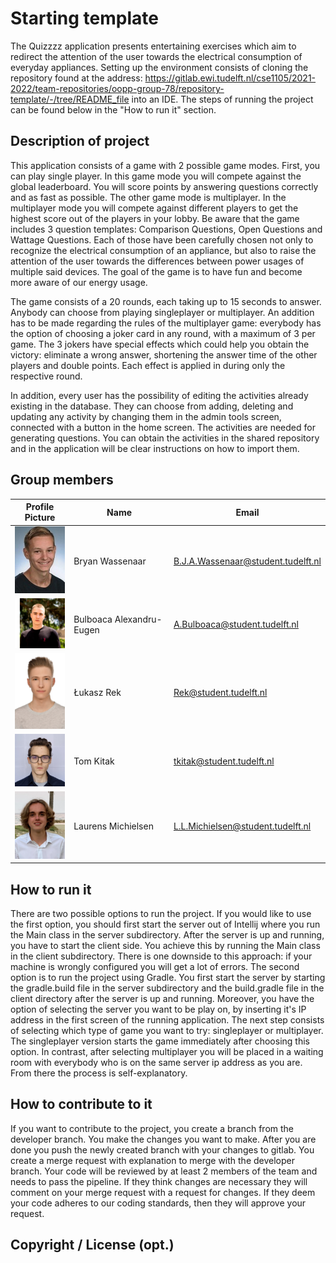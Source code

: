 # Starting template

The Quizzzz application presents entertaining exercises which aim to redirect the attention of the user towards the electrical consumption of everyday appliances. Setting up the environment consists of cloning the repository found at the address: https://gitlab.ewi.tudelft.nl/cse1105/2021-2022/team-repositories/oopp-group-78/repository-template/-/tree/README_file into an IDE. The steps of running the project can be found below in the "How to run it" section.

## Description of project
This application consists of a game with 2 possible game modes. First, you can play single player. In this game mode you will compete against the global leaderboard. You will score points by answering questions correctly and as fast as possible. The other game mode is multiplayer. In the multiplayer mode you will compete against different players to get the highest score out of the players in your lobby. Be aware that the game includes 3 question templates: Comparison Questions, Open Questions and Wattage Questions. Each of those have been carefully chosen not only to recognize the electrical consumption of an appliance, but also to raise the attention of the user towards the differences between power usages of multiple said devices. The goal of the game is to have fun and become more aware of our energy usage.

The game consists of a 20 rounds, each taking up to 15 seconds to answer. Anybody can choose from playing singleplayer or multiplayer. An addition has to be made regarding the rules of the multiplayer game: everybody has the option of choosing a joker card in any round, with a maximum of 3 per game. The 3 jokers have special effects which could help you obtain the victory: eliminate a wrong answer, shortening the answer time of the other players and double points. Each effect is applied in during only the respective round.

In addition, every user has the possibility of editing the activities already existing in the database. They can choose from adding, deleting and updating any activity by changing them in the admin tools screen, connected with a button in the home screen. The activities are needed for generating questions. You can obtain the activities in the shared repository and in the application will be clear instructions on how to import them.

## Group members

| Profile Picture                                                  | Name                     | Email                              |
|------------------------------------------------------------------|--------------------------|------------------------------------|
| <img src="docs/profile_pictures/pf_Bryan.jpg" width="80">        | Bryan Wassenaar          | B.J.A.Wassenaar@student.tudelft.nl |
| <img src ="docs/profile_pictures/pf_Eugen.jpg" width = "80"> | Bulboaca Alexandru-Eugen | A.Bulboaca@student.tudelft.nl      |
| <img src ="docs/profile_pictures/pf_Lukasz.jpg" width = "80">    | Łukasz Rek		          | Rek@student.tudelft.nl             |
| <img src ="docs/profile_pictures/pf_Tom.jpg" width = "80">       | Tom Kitak		      | tkitak@student.tudelft.nl             |
| <img src ="docs/profile_pictures/pf_Laurens.jpg" width = "80"> | Laurens Michielsen | L.L.Michielsen@student.tudelft.nl | 


## How to run it
There are two possible options to run the project. If you would like to use the first option, you should first start the server out of Intellij where you run the Main class in the server subdirectory. After the server is up and running, you have to start the client side. You achieve this by running the Main class in the client subdirectory. There is one downside to this approach: if your machine is wrongly configured you will get a lot of errors. The second option is to run the project using Gradle. You first start the server by starting the gradle.build file in the server subdirectory and the build.gradle file in the client directory after the server is up and running.
Moreover, you have the option of selecting the server you want to be play on, by inserting it's IP address in the first screen of the running application. 
The next step consists of selecting which type of game you want to try: singleplayer or multiplayer. The singleplayer version starts the game immediately after choosing this option. In contrast, after selecting multiplayer you will be placed in a waiting room with everybody who is on the same server ip address as you are. From there the process is self-explanatory.
## How to contribute to it
If you want to contribute to the project, you create a branch from the developer branch. You make the changes you want to make. After you are done you push the newly created branch with your changes to gitlab. You create a merge request with explanation to merge with the developer branch. Your code will be reviewed by at least 2 members of the team and needs to pass the pipeline. If they think changes are necessary they will comment on your merge request with a request for changes. If they deem your code adheres to our coding standards, then they will approve your request. 
## Copyright / License (opt.)
